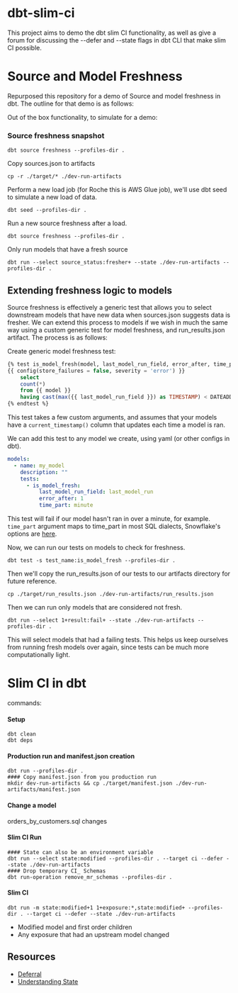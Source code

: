 # dbt-slim-ci
This project aims to demo the dbt slim CI functionality, as well as give a forum for discussing the --defer and --state flags in dbt CLI that make slim CI possible.

# Source and Model Freshness
Repurposed this repository for a demo of Source and model freshness in dbt. The outline for that demo is as follows:

Out of the box functionality, to simulate for a demo:

### Source freshness snapshot
```
dbt source freshness --profiles-dir .
```

Copy sources.json to artifacts
```
cp -r ./target/* ./dev-run-artifacts
```

Perform a new load job (for Roche this is AWS Glue job), we'll use dbt seed to simulate a new load of data.

```
dbt seed --profiles-dir .
```

Run a new source freshness after a load.
```
dbt source freshness --profiles-dir .
```

Only run models that have a fresh source
```
dbt run --select source_status:fresher+ --state ./dev-run-artifacts --profiles-dir .
```

## Extending freshness logic to models
Source freshness is effectively a generic test that allows you to select downstream models that have new data when sources.json suggests data is fresher. We can extend this process to models if we wish in much the same way using a custom generic test for model freshness, and run_results.json artifact. The process is as follows:

Create generic model freshness test:
```sql
{% test is_model_fresh(model, last_model_run_field, error_after, time_part) %}
{{ config(store_failures = false, severity = 'error') }}
    select
    count(*)
    from {{ model }}
    having cast(max({{ last_model_run_field }}) as TIMESTAMP) < DATEADD({{ time_part }}, -cast({{ error_after }} as integer), current_timestamp())
{% endtest %}
```

This test takes a few custom arguments, and assumes that your models have a `current_timestamp()` column that updates each time a model is ran.

We can add this test to any model we create, using yaml (or other configs in dbt).
```yaml
models:
  - name: my_model
    description: ""
    tests:
      - is_model_fresh:
          last_model_run_field: last_model_run
          error_after: 1
          time_part: minute
```

This test will fail if our model hasn't ran in over a minute, for example. `time_part` argument maps to time_part in most SQL dialects, Snowflake's options are [here](https://docs.snowflake.com/en/sql-reference/functions-date-time.html#label-supported-date-time-parts).

Now, we can run our tests on models to check for freshness.
```
dbt test -s test_name:is_model_fresh --profiles-dir .
```

Then we'll copy the run_results.json of our tests to our artifacts directory for future reference.

```
cp ./target/run_results.json ./dev-run-artifacts/run_results.json
```

Then we can run only models that are considered not fresh.
```
dbt run --select 1+result:fail+ --state ./dev-run-artifacts --profiles-dir .
```

This will select models that had a failing tests. This helps us keep ourselves from running fresh models over again, since tests can be much more computationally light.

# Slim CI in dbt
commands:
#### Setup
```
dbt clean
dbt deps
```
#### Production run and manifest.json creation
```
dbt run --profiles-dir .
#### Copy manifest.json from you production run
mkdir dev-run-artifacts && cp ./target/manifest.json ./dev-run-artifacts/manifest.json
```
#### Change a model
orders_by_customers.sql changes

#### Slim CI Run
```
#### State can also be an environment variable
dbt run --select state:modified --profiles-dir . --target ci --defer --state ./dev-run-artifacts
#### Drop temporary CI_ Schemas
dbt run-operation remove_mr_schemas --profiles-dir .
```

#### Slim CI
```
dbt run -m state:modified+1 1+exposure:*,state:modified+ --profiles-dir . --target ci --defer --state ./dev-run-artifacts
```
- Modified model and first order children
- Any exposure that had an upstream model changed


## Resources
- [Deferral](https://docs.getdbt.com/reference/node-selection/defer)
- [Understanding State](https://docs.getdbt.com/guides/legacy/understanding-state)
